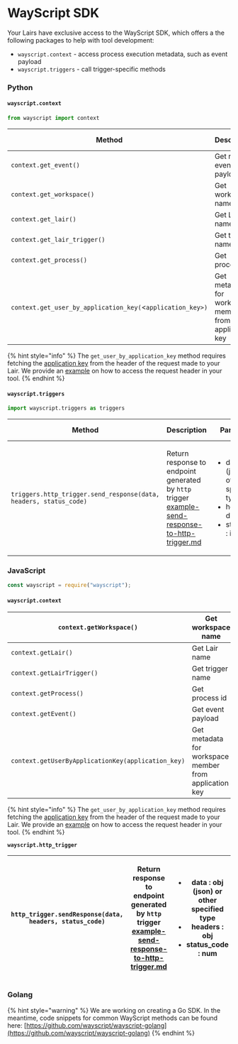 # WayScript SDK

Your Lairs have exclusive access to the WayScript SDK, which offers a the following packages to help with tool development:

* `wayscript.context` - access process execution metadata, such as event payload
* `wayscript.triggers` - call trigger-specific methods

### Python

#### `wayscript.context`

```python
from wayscript import context
```

| Method                                                     | Description                                            | Parameters            | Return Type |
| ---------------------------------------------------------- | ------------------------------------------------------ | --------------------- | ----------- |
| `context.get_event()`                                      | Get request event payload                              | None                  | dict        |
| `context.get_workspace()`                                  | Get workspace name                                     | None                  | dict        |
| `context.get_lair()`                                       | Get Lair name                                          | None                  | dict        |
| `context.get_lair_trigger()`                               | Get trigger name                                       | None                  | dict        |
| `context.get_process()`                                    | Get process id                                         | None                  | dict        |
| `context.get_user_by_application_key(`<`application_key>)` | Get metadata for workspace member from application key | application\_key: str | dict        |

{% hint style="info" %}
The `get_user_by_application_key` method requires fetching the [application key](../endpoints.md) from  the header of the request made to your Lair. We provide an [example](example-identify-requester-to-protected-endpoints.md) on how to access the request header in your tool.&#x20;
{% endhint %}

#### `wayscript.triggers`

```python
import wayscript.triggers as triggers
```

| Method                                                            | Description                                                                                                                                                                               | Parameters                                                                                                    | Return Type |
| ----------------------------------------------------------------- | ----------------------------------------------------------------------------------------------------------------------------------------------------------------------------------------- | ------------------------------------------------------------------------------------------------------------- | ----------- |
| `triggers.http_trigger.send_response(data, headers, status_code)` | <p>Return response to endpoint generated by <code>http</code> trigger<br><a data-mention href="example-send-response-to-http-trigger.md">example-send-response-to-http-trigger.md</a></p> | <ul><li>data : dict (json) or other specified type</li><li>headers : dict</li><li>status_code : int</li></ul> | dict        |

### JavaScript

```javascript
const wayscript = require("wayscript");
```

#### `wayscript.context`

| `context.getWorkspace()`                           | Get workspace name                                     | None                  | obj |
| -------------------------------------------------- | ------------------------------------------------------ | --------------------- | --- |
| `context.getLair()`                                | Get Lair name                                          | None                  | obj |
| `context.getLairTrigger()`                         | Get trigger name                                       | None                  | obj |
| `context.getProcess()`                             | Get process id                                         | None                  | obj |
| `context.getEvent()`                               | Get event payload                                      | None                  | obj |
| `context.getUserByApplicationKey(application_key)` | Get metadata for workspace member from application key | application\_key: str | obj |

{% hint style="info" %}
The `get_user_by_application_key` method requires fetching the [application key](../endpoints.md) from  the header of the request made to your Lair. We provide an [example](example-identify-requester-to-protected-endpoints.md) on how to access the request header in your tool.&#x20;
{% endhint %}

**`wayscript.http_trigger`**

| `http_trigger.sendResponse(data, headers, status_code)` | <p>Return response to endpoint generated by <code>http</code> trigger<br><a data-mention href="example-send-response-to-http-trigger.md">example-send-response-to-http-trigger.md</a></p> | <ul><li>data : obj (json) or other specified type</li><li>headers : obj</li><li>status_code : num</li></ul> | obj |
| ------------------------------------------------------- | ----------------------------------------------------------------------------------------------------------------------------------------------------------------------------------------- | ----------------------------------------------------------------------------------------------------------- | --- |

### Golang&#x20;

{% hint style="warning" %}
We are working on creating a Go SDK. In the meantime, code snippets for common WayScript methods can be found here: [https://github.com/wayscript/wayscript-golang](https://github.com/wayscript/wayscript-golang)
{% endhint %}
